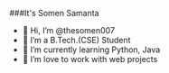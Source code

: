 ###It's Somen Samanta
- 👋 Hi, I’m @thesomen007
- 👀 I’m a B.Tech.(CSE) Student
- 🌱 I’m currently learning Python, Java
- 💞️ I’m love to work with web projects

<!---
thesomen007/thesomen007 is a ✨ special ✨ repository because its `README.md` (this file) appears on your GitHub profile.
You can click the Preview link to take a look at your changes.
--->
